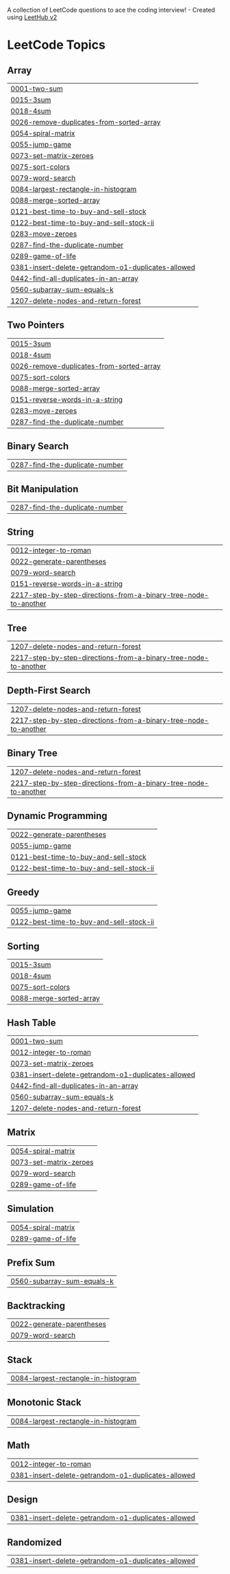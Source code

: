 A collection of LeetCode questions to ace the coding interview! - Created using [LeetHub v2](https://github.com/arunbhardwaj/LeetHub-2.0)
<!---LeetCode Topics Start-->
# LeetCode Topics
## Array
|  |
| ------- |
| [0001-two-sum](https://github.com/Nilesh-0203/-CrackYourPlacement/tree/master/0001-two-sum) |
| [0015-3sum](https://github.com/Nilesh-0203/-CrackYourPlacement/tree/master/0015-3sum) |
| [0018-4sum](https://github.com/Nilesh-0203/-CrackYourPlacement/tree/master/0018-4sum) |
| [0026-remove-duplicates-from-sorted-array](https://github.com/Nilesh-0203/-CrackYourPlacement/tree/master/0026-remove-duplicates-from-sorted-array) |
| [0054-spiral-matrix](https://github.com/Nilesh-0203/-CrackYourPlacement/tree/master/0054-spiral-matrix) |
| [0055-jump-game](https://github.com/Nilesh-0203/-CrackYourPlacement/tree/master/0055-jump-game) |
| [0073-set-matrix-zeroes](https://github.com/Nilesh-0203/-CrackYourPlacement/tree/master/0073-set-matrix-zeroes) |
| [0075-sort-colors](https://github.com/Nilesh-0203/-CrackYourPlacement/tree/master/0075-sort-colors) |
| [0079-word-search](https://github.com/Nilesh-0203/-CrackYourPlacement/tree/master/0079-word-search) |
| [0084-largest-rectangle-in-histogram](https://github.com/Nilesh-0203/-CrackYourPlacement/tree/master/0084-largest-rectangle-in-histogram) |
| [0088-merge-sorted-array](https://github.com/Nilesh-0203/-CrackYourPlacement/tree/master/0088-merge-sorted-array) |
| [0121-best-time-to-buy-and-sell-stock](https://github.com/Nilesh-0203/-CrackYourPlacement/tree/master/0121-best-time-to-buy-and-sell-stock) |
| [0122-best-time-to-buy-and-sell-stock-ii](https://github.com/Nilesh-0203/-CrackYourPlacement/tree/master/0122-best-time-to-buy-and-sell-stock-ii) |
| [0283-move-zeroes](https://github.com/Nilesh-0203/-CrackYourPlacement/tree/master/0283-move-zeroes) |
| [0287-find-the-duplicate-number](https://github.com/Nilesh-0203/-CrackYourPlacement/tree/master/0287-find-the-duplicate-number) |
| [0289-game-of-life](https://github.com/Nilesh-0203/-CrackYourPlacement/tree/master/0289-game-of-life) |
| [0381-insert-delete-getrandom-o1-duplicates-allowed](https://github.com/Nilesh-0203/-CrackYourPlacement/tree/master/0381-insert-delete-getrandom-o1-duplicates-allowed) |
| [0442-find-all-duplicates-in-an-array](https://github.com/Nilesh-0203/-CrackYourPlacement/tree/master/0442-find-all-duplicates-in-an-array) |
| [0560-subarray-sum-equals-k](https://github.com/Nilesh-0203/-CrackYourPlacement/tree/master/0560-subarray-sum-equals-k) |
| [1207-delete-nodes-and-return-forest](https://github.com/Nilesh-0203/-CrackYourPlacement/tree/master/1207-delete-nodes-and-return-forest) |
## Two Pointers
|  |
| ------- |
| [0015-3sum](https://github.com/Nilesh-0203/-CrackYourPlacement/tree/master/0015-3sum) |
| [0018-4sum](https://github.com/Nilesh-0203/-CrackYourPlacement/tree/master/0018-4sum) |
| [0026-remove-duplicates-from-sorted-array](https://github.com/Nilesh-0203/-CrackYourPlacement/tree/master/0026-remove-duplicates-from-sorted-array) |
| [0075-sort-colors](https://github.com/Nilesh-0203/-CrackYourPlacement/tree/master/0075-sort-colors) |
| [0088-merge-sorted-array](https://github.com/Nilesh-0203/-CrackYourPlacement/tree/master/0088-merge-sorted-array) |
| [0151-reverse-words-in-a-string](https://github.com/Nilesh-0203/-CrackYourPlacement/tree/master/0151-reverse-words-in-a-string) |
| [0283-move-zeroes](https://github.com/Nilesh-0203/-CrackYourPlacement/tree/master/0283-move-zeroes) |
| [0287-find-the-duplicate-number](https://github.com/Nilesh-0203/-CrackYourPlacement/tree/master/0287-find-the-duplicate-number) |
## Binary Search
|  |
| ------- |
| [0287-find-the-duplicate-number](https://github.com/Nilesh-0203/-CrackYourPlacement/tree/master/0287-find-the-duplicate-number) |
## Bit Manipulation
|  |
| ------- |
| [0287-find-the-duplicate-number](https://github.com/Nilesh-0203/-CrackYourPlacement/tree/master/0287-find-the-duplicate-number) |
## String
|  |
| ------- |
| [0012-integer-to-roman](https://github.com/Nilesh-0203/-CrackYourPlacement/tree/master/0012-integer-to-roman) |
| [0022-generate-parentheses](https://github.com/Nilesh-0203/-CrackYourPlacement/tree/master/0022-generate-parentheses) |
| [0079-word-search](https://github.com/Nilesh-0203/-CrackYourPlacement/tree/master/0079-word-search) |
| [0151-reverse-words-in-a-string](https://github.com/Nilesh-0203/-CrackYourPlacement/tree/master/0151-reverse-words-in-a-string) |
| [2217-step-by-step-directions-from-a-binary-tree-node-to-another](https://github.com/Nilesh-0203/-CrackYourPlacement/tree/master/2217-step-by-step-directions-from-a-binary-tree-node-to-another) |
## Tree
|  |
| ------- |
| [1207-delete-nodes-and-return-forest](https://github.com/Nilesh-0203/-CrackYourPlacement/tree/master/1207-delete-nodes-and-return-forest) |
| [2217-step-by-step-directions-from-a-binary-tree-node-to-another](https://github.com/Nilesh-0203/-CrackYourPlacement/tree/master/2217-step-by-step-directions-from-a-binary-tree-node-to-another) |
## Depth-First Search
|  |
| ------- |
| [1207-delete-nodes-and-return-forest](https://github.com/Nilesh-0203/-CrackYourPlacement/tree/master/1207-delete-nodes-and-return-forest) |
| [2217-step-by-step-directions-from-a-binary-tree-node-to-another](https://github.com/Nilesh-0203/-CrackYourPlacement/tree/master/2217-step-by-step-directions-from-a-binary-tree-node-to-another) |
## Binary Tree
|  |
| ------- |
| [1207-delete-nodes-and-return-forest](https://github.com/Nilesh-0203/-CrackYourPlacement/tree/master/1207-delete-nodes-and-return-forest) |
| [2217-step-by-step-directions-from-a-binary-tree-node-to-another](https://github.com/Nilesh-0203/-CrackYourPlacement/tree/master/2217-step-by-step-directions-from-a-binary-tree-node-to-another) |
## Dynamic Programming
|  |
| ------- |
| [0022-generate-parentheses](https://github.com/Nilesh-0203/-CrackYourPlacement/tree/master/0022-generate-parentheses) |
| [0055-jump-game](https://github.com/Nilesh-0203/-CrackYourPlacement/tree/master/0055-jump-game) |
| [0121-best-time-to-buy-and-sell-stock](https://github.com/Nilesh-0203/-CrackYourPlacement/tree/master/0121-best-time-to-buy-and-sell-stock) |
| [0122-best-time-to-buy-and-sell-stock-ii](https://github.com/Nilesh-0203/-CrackYourPlacement/tree/master/0122-best-time-to-buy-and-sell-stock-ii) |
## Greedy
|  |
| ------- |
| [0055-jump-game](https://github.com/Nilesh-0203/-CrackYourPlacement/tree/master/0055-jump-game) |
| [0122-best-time-to-buy-and-sell-stock-ii](https://github.com/Nilesh-0203/-CrackYourPlacement/tree/master/0122-best-time-to-buy-and-sell-stock-ii) |
## Sorting
|  |
| ------- |
| [0015-3sum](https://github.com/Nilesh-0203/-CrackYourPlacement/tree/master/0015-3sum) |
| [0018-4sum](https://github.com/Nilesh-0203/-CrackYourPlacement/tree/master/0018-4sum) |
| [0075-sort-colors](https://github.com/Nilesh-0203/-CrackYourPlacement/tree/master/0075-sort-colors) |
| [0088-merge-sorted-array](https://github.com/Nilesh-0203/-CrackYourPlacement/tree/master/0088-merge-sorted-array) |
## Hash Table
|  |
| ------- |
| [0001-two-sum](https://github.com/Nilesh-0203/-CrackYourPlacement/tree/master/0001-two-sum) |
| [0012-integer-to-roman](https://github.com/Nilesh-0203/-CrackYourPlacement/tree/master/0012-integer-to-roman) |
| [0073-set-matrix-zeroes](https://github.com/Nilesh-0203/-CrackYourPlacement/tree/master/0073-set-matrix-zeroes) |
| [0381-insert-delete-getrandom-o1-duplicates-allowed](https://github.com/Nilesh-0203/-CrackYourPlacement/tree/master/0381-insert-delete-getrandom-o1-duplicates-allowed) |
| [0442-find-all-duplicates-in-an-array](https://github.com/Nilesh-0203/-CrackYourPlacement/tree/master/0442-find-all-duplicates-in-an-array) |
| [0560-subarray-sum-equals-k](https://github.com/Nilesh-0203/-CrackYourPlacement/tree/master/0560-subarray-sum-equals-k) |
| [1207-delete-nodes-and-return-forest](https://github.com/Nilesh-0203/-CrackYourPlacement/tree/master/1207-delete-nodes-and-return-forest) |
## Matrix
|  |
| ------- |
| [0054-spiral-matrix](https://github.com/Nilesh-0203/-CrackYourPlacement/tree/master/0054-spiral-matrix) |
| [0073-set-matrix-zeroes](https://github.com/Nilesh-0203/-CrackYourPlacement/tree/master/0073-set-matrix-zeroes) |
| [0079-word-search](https://github.com/Nilesh-0203/-CrackYourPlacement/tree/master/0079-word-search) |
| [0289-game-of-life](https://github.com/Nilesh-0203/-CrackYourPlacement/tree/master/0289-game-of-life) |
## Simulation
|  |
| ------- |
| [0054-spiral-matrix](https://github.com/Nilesh-0203/-CrackYourPlacement/tree/master/0054-spiral-matrix) |
| [0289-game-of-life](https://github.com/Nilesh-0203/-CrackYourPlacement/tree/master/0289-game-of-life) |
## Prefix Sum
|  |
| ------- |
| [0560-subarray-sum-equals-k](https://github.com/Nilesh-0203/-CrackYourPlacement/tree/master/0560-subarray-sum-equals-k) |
## Backtracking
|  |
| ------- |
| [0022-generate-parentheses](https://github.com/Nilesh-0203/-CrackYourPlacement/tree/master/0022-generate-parentheses) |
| [0079-word-search](https://github.com/Nilesh-0203/-CrackYourPlacement/tree/master/0079-word-search) |
## Stack
|  |
| ------- |
| [0084-largest-rectangle-in-histogram](https://github.com/Nilesh-0203/-CrackYourPlacement/tree/master/0084-largest-rectangle-in-histogram) |
## Monotonic Stack
|  |
| ------- |
| [0084-largest-rectangle-in-histogram](https://github.com/Nilesh-0203/-CrackYourPlacement/tree/master/0084-largest-rectangle-in-histogram) |
## Math
|  |
| ------- |
| [0012-integer-to-roman](https://github.com/Nilesh-0203/-CrackYourPlacement/tree/master/0012-integer-to-roman) |
| [0381-insert-delete-getrandom-o1-duplicates-allowed](https://github.com/Nilesh-0203/-CrackYourPlacement/tree/master/0381-insert-delete-getrandom-o1-duplicates-allowed) |
## Design
|  |
| ------- |
| [0381-insert-delete-getrandom-o1-duplicates-allowed](https://github.com/Nilesh-0203/-CrackYourPlacement/tree/master/0381-insert-delete-getrandom-o1-duplicates-allowed) |
## Randomized
|  |
| ------- |
| [0381-insert-delete-getrandom-o1-duplicates-allowed](https://github.com/Nilesh-0203/-CrackYourPlacement/tree/master/0381-insert-delete-getrandom-o1-duplicates-allowed) |
<!---LeetCode Topics End-->